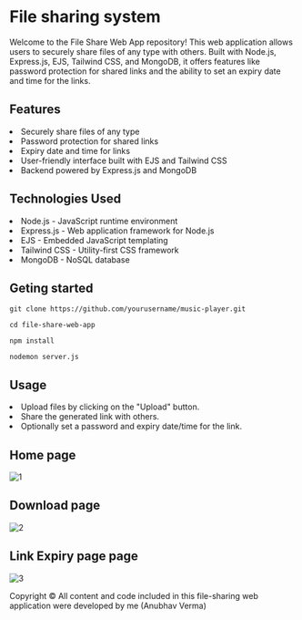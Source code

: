<h1>File sharing system</h1>

<p>Welcome to the File Share Web App repository! This web application allows users to securely share files of any type with others. Built with Node.js, Express.js, EJS, Tailwind CSS, and MongoDB, it offers features like password protection for shared links and the ability to set an expiry date and time for the links.
</P>

<h2>Features</h2>

<li>Securely share files of any type</li>
<li>Password protection for shared links</li>
<li>Expiry date and time for links</li>
<li>User-friendly interface built with EJS and Tailwind CSS</li>
<li>Backend powered by Express.js and MongoDB</li>


<h2>Technologies Used</h2>

<li>Node.js - JavaScript runtime environment</li>
<li>Express.js - Web application framework for Node.js</li>
<li>EJS - Embedded JavaScript templating</li>
<li>Tailwind CSS - Utility-first CSS framework</li>
<li>MongoDB - NoSQL database</li>

<h2>Geting started</h2>

```
git clone https://github.com/yourusername/music-player.git
```
```
cd file-share-web-app

```
```
npm install
```
```
nodemon server.js

```
<h2>Usage</h2>

<li>Upload files by clicking on the "Upload" button.</li>
<li>Share the generated link with others.</li>
<li>Optionally set a password and expiry date/time for the link.</li>
                                             
## Home page

![1](https://github.com/Anubhav-dev-web/File_Sharing_app/assets/80172002/80ef11cf-fbc5-4882-973f-cc2627b4f162)

## Download page

![2](https://github.com/Anubhav-dev-web/File_Sharing_app/assets/80172002/0a7ec0cf-f3fa-4909-a7c8-a3a9bbf86998)

## Link Expiry page page

 ![3](https://github.com/Anubhav-dev-web/File_Sharing_app/assets/80172002/d5de3691-a799-4bfe-a4f7-08ed9c2f365d)

 Copyright © 
 All content and code included in this file-sharing web application were developed by me (Anubhav Verma)  
